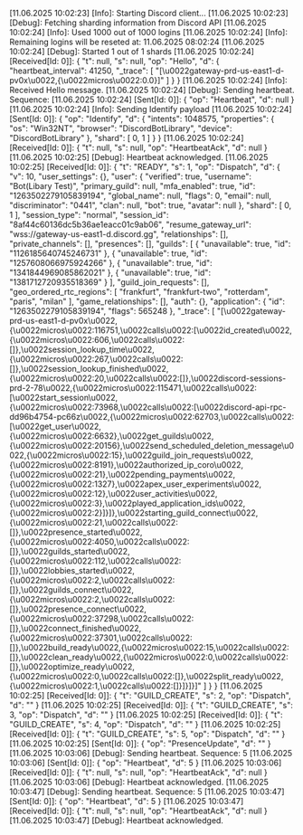 [11.06.2025 10:02:23] [Info]: Starting Discord client...
[11.06.2025 10:02:23] [Debug]: Fetching sharding information from Discord API
[11.06.2025 10:02:24] [Info]: Used 1000 out of 1000 logins
[11.06.2025 10:02:24] [Info]: Remaining logins will be reseted at: 11.06.2025 08:02:24
[11.06.2025 10:02:24] [Debug]: Started 1 out of 1 shards
[11.06.2025 10:02:24] [Received[Id: 0]]: {
  "t": null,
  "s": null,
  "op": "Hello",
  "d": {
    "heartbeat_interval": 41250,
    "_trace": [
      "[\u0022gateway-prd-us-east1-d-pv0x\u0022,{\u0022micros\u0022:0.0}]"
    ]
  }
}
[11.06.2025 10:02:24] [Info]: Received Hello message.
[11.06.2025 10:02:24] [Debug]: Sending heartbeat. Sequence: 
[11.06.2025 10:02:24] [Sent[Id: 0]]: {
  "op": "Heartbeat",
  "d": null
}
[11.06.2025 10:02:24] [Info]: Sending Identify payload
[11.06.2025 10:02:24] [Sent[Id: 0]]: {
  "op": "Identify",
  "d": {
    "intents": 1048575,
    "properties": {
      "os": "Win32NT",
      "browser": "DiscordBotLibrary",
      "device": "DiscordBotLibrary"
    },
    "shard": [
      0,
      1
    ]
  }
}
[11.06.2025 10:02:24] [Received[Id: 0]]: {
  "t": null,
  "s": null,
  "op": "HeartbeatAck",
  "d": null
}
[11.06.2025 10:02:25] [Debug]: Heartbeat acknowledged.
[11.06.2025 10:02:25] [Received[Id: 0]]: {
  "t": "READY",
  "s": 1,
  "op": "Dispatch",
  "d": {
    "v": 10,
    "user_settings": {},
    "user": {
      "verified": true,
      "username": "Bot(Libary Test)",
      "primary_guild": null,
      "mfa_enabled": true,
      "id": "1263502279105839194",
      "global_name": null,
      "flags": 0,
      "email": null,
      "discriminator": "0441",
      "clan": null,
      "bot": true,
      "avatar": null
    },
    "shard": [
      0,
      1
    ],
    "session_type": "normal",
    "session_id": "8af44c60136dc5b36ae1eacc01c9ab06",
    "resume_gateway_url": "wss://gateway-us-east1-d.discord.gg",
    "relationships": [],
    "private_channels": [],
    "presences": [],
    "guilds": [
      {
        "unavailable": true,
        "id": "1126185640745246731"
      },
      {
        "unavailable": true,
        "id": "1257608066975924266"
      },
      {
        "unavailable": true,
        "id": "1341844969085862021"
      },
      {
        "unavailable": true,
        "id": "1381712720935518369"
      }
    ],
    "guild_join_requests": [],
    "geo_ordered_rtc_regions": [
      "frankfurt",
      "frankfurt-two",
      "rotterdam",
      "paris",
      "milan"
    ],
    "game_relationships": [],
    "auth": {},
    "application": {
      "id": "1263502279105839194",
      "flags": 565248
    },
    "_trace": [
      "[\u0022gateway-prd-us-east1-d-pv0x\u0022,{\u0022micros\u0022:116751,\u0022calls\u0022:[\u0022id_created\u0022,{\u0022micros\u0022:606,\u0022calls\u0022:[]},\u0022session_lookup_time\u0022,{\u0022micros\u0022:267,\u0022calls\u0022:[]},\u0022session_lookup_finished\u0022,{\u0022micros\u0022:20,\u0022calls\u0022:[]},\u0022discord-sessions-prd-2-78\u0022,{\u0022micros\u0022:115471,\u0022calls\u0022:[\u0022start_session\u0022,{\u0022micros\u0022:73968,\u0022calls\u0022:[\u0022discord-api-rpc-dd96b4754-pc66z\u0022,{\u0022micros\u0022:62703,\u0022calls\u0022:[\u0022get_user\u0022,{\u0022micros\u0022:6632},\u0022get_guilds\u0022,{\u0022micros\u0022:20156},\u0022send_scheduled_deletion_message\u0022,{\u0022micros\u0022:15},\u0022guild_join_requests\u0022,{\u0022micros\u0022:8191},\u0022authorized_ip_coro\u0022,{\u0022micros\u0022:21},\u0022pending_payments\u0022,{\u0022micros\u0022:1327},\u0022apex_user_experiments\u0022,{\u0022micros\u0022:12},\u0022user_activities\u0022,{\u0022micros\u0022:3},\u0022played_application_ids\u0022,{\u0022micros\u0022:2}]}]},\u0022starting_guild_connect\u0022,{\u0022micros\u0022:21,\u0022calls\u0022:[]},\u0022presence_started\u0022,{\u0022micros\u0022:4050,\u0022calls\u0022:[]},\u0022guilds_started\u0022,{\u0022micros\u0022:112,\u0022calls\u0022:[]},\u0022lobbies_started\u0022,{\u0022micros\u0022:2,\u0022calls\u0022:[]},\u0022guilds_connect\u0022,{\u0022micros\u0022:2,\u0022calls\u0022:[]},\u0022presence_connect\u0022,{\u0022micros\u0022:37298,\u0022calls\u0022:[]},\u0022connect_finished\u0022,{\u0022micros\u0022:37301,\u0022calls\u0022:[]},\u0022build_ready\u0022,{\u0022micros\u0022:15,\u0022calls\u0022:[]},\u0022clean_ready\u0022,{\u0022micros\u0022:0,\u0022calls\u0022:[]},\u0022optimize_ready\u0022,{\u0022micros\u0022:0,\u0022calls\u0022:[]},\u0022split_ready\u0022,{\u0022micros\u0022:1,\u0022calls\u0022:[]}]}]}]"
    ]
  }
}
[11.06.2025 10:02:25] [Received[Id: 0]]: {
  "t": "GUILD_CREATE",
  "s": 2,
  "op": "Dispatch",
  "d": ""
}
[11.06.2025 10:02:25] [Received[Id: 0]]: {
  "t": "GUILD_CREATE",
  "s": 3,
  "op": "Dispatch",
  "d": ""
}
[11.06.2025 10:02:25] [Received[Id: 0]]: {
  "t": "GUILD_CREATE",
  "s": 4,
  "op": "Dispatch",
  "d": ""
}
[11.06.2025 10:02:25] [Received[Id: 0]]: {
  "t": "GUILD_CREATE",
  "s": 5,
  "op": "Dispatch",
  "d": ""
}
[11.06.2025 10:02:25] [Sent[Id: 0]]: {
  "op": "PresenceUpdate",
  "d": ""
}
[11.06.2025 10:03:06] [Debug]: Sending heartbeat. Sequence: 5
[11.06.2025 10:03:06] [Sent[Id: 0]]: {
  "op": "Heartbeat",
  "d": 5
}
[11.06.2025 10:03:06] [Received[Id: 0]]: {
  "t": null,
  "s": null,
  "op": "HeartbeatAck",
  "d": null
}
[11.06.2025 10:03:06] [Debug]: Heartbeat acknowledged.
[11.06.2025 10:03:47] [Debug]: Sending heartbeat. Sequence: 5
[11.06.2025 10:03:47] [Sent[Id: 0]]: {
  "op": "Heartbeat",
  "d": 5
}
[11.06.2025 10:03:47] [Received[Id: 0]]: {
  "t": null,
  "s": null,
  "op": "HeartbeatAck",
  "d": null
}
[11.06.2025 10:03:47] [Debug]: Heartbeat acknowledged.
